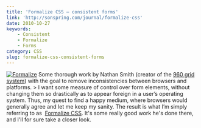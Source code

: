 ```yaml
---
title: 'Formalize CSS – consistent forms'
link: 'http://sonspring.com/journal/formalize-css'
date: 2010-10-27
keywords:
    - Consistent
    - Formalize
    - Forms
category: CSS
slug: formalize-css-consistent-forms
---
```


[![](http://sonspring.com/sites/default/files/formalize_cropped.png "Formalize")](http://sonspring.com/journal/formalize-css)
Some thorough work by Nathan Smith (creator of the [960 grid system](http://960.gs)) with the goal
to remove inconsistencies between browsers and platforms. > I want some measure of control over form
elements, without changing them so drastically as to appear foreign in a user’s operating system.
Thus, my quest to find a happy medium, where browsers would generally agree and let me keep my
sanity. The result is what I’m simply referring to as 
[Formalize CSS](http://host.sonspring.com/formalize/). It's some really good work he's done there,
and I'll for sure take a closer look.
